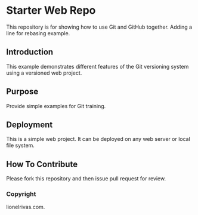 # Starter Web Repo

This repository is for showing how to use Git and GitHub together.
Adding a line for rebasing example.

## Introduction

This example demonstrates different features of the Git
versioning system using a versioned web project.

## Purpose

Provide simple examples for Git training.

## Deployment

This is a simple web project. It can be deployed on any web server or local file system.

## How To Contribute

Please fork this repository and then issue pull request for review.

### Copyright 

lionelrivas.com.